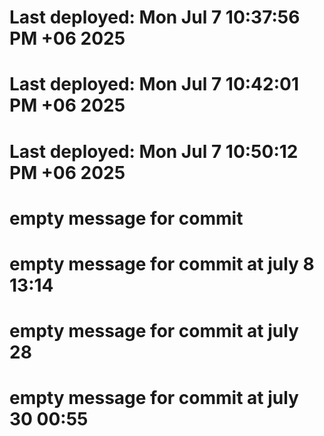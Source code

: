# Last deployed: Mon Jul  7 10:37:56 PM +06 2025
# Last deployed: Mon Jul  7 10:42:01 PM +06 2025
# Last deployed: Mon Jul  7 10:50:12 PM +06 2025
# empty message for commit 
# empty message for commit at july 8 13:14 
# empty message for commit at july 28

# empty message for commit at july 30 00:55 